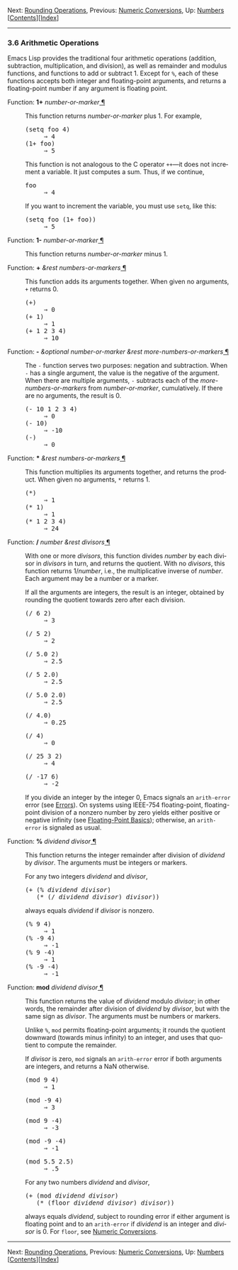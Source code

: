 <!DOCTYPE html>
<!-- saved from url=(0084)https://www.gnu.org/software/emacs/manual/html_node/elisp/Arithmetic-Operations.html -->
<html><!-- Created by GNU Texinfo 7.0.3, https://www.gnu.org/software/texinfo/ --><head><meta http-equiv="Content-Type" content="text/html; charset=UTF-8">

<title>Arithmetic Operations (GNU Emacs Lisp Reference Manual)</title>

<meta name="description" content="Arithmetic Operations (GNU Emacs Lisp Reference Manual)">
<meta name="keywords" content="Arithmetic Operations (GNU Emacs Lisp Reference Manual)">
<meta name="resource-type" content="document">
<meta name="distribution" content="global">
<meta name="Generator" content="makeinfo">
<meta name="viewport" content="width=device-width,initial-scale=1">

<link rev="made" href="mailto:bug-gnu-emacs@gnu.org">
<link rel="icon" type="image/png" href="https://www.gnu.org/graphics/gnu-head-mini.png">
<meta name="ICBM" content="42.256233,-71.006581">
<meta name="DC.title" content="gnu.org">
<style type="text/css">
@import url('/software/emacs/manual.css');
</style>
</head>

<body lang="en">
<div class="section-level-extent" id="Arithmetic-Operations">
<div class="nav-panel">
<p>
Next: <a href="https://www.gnu.org/software/emacs/manual/html_node/elisp/Rounding-Operations.html" accesskey="n" rel="next">Rounding Operations</a>, Previous: <a href="https://www.gnu.org/software/emacs/manual/html_node/elisp/Numeric-Conversions.html" accesskey="p" rel="prev">Numeric Conversions</a>, Up: <a href="https://www.gnu.org/software/emacs/manual/html_node/elisp/Numbers.html" accesskey="u" rel="up">Numbers</a> &nbsp; [<a href="https://www.gnu.org/software/emacs/manual/html_node/elisp/index.html#SEC_Contents" title="Table of contents" rel="contents">Contents</a>][<a href="https://www.gnu.org/software/emacs/manual/html_node/elisp/Index.html" title="Index" rel="index">Index</a>]</p>
</div>
<hr>
<h3 class="section" id="Arithmetic-Operations-1">3.6 Arithmetic Operations</h3>
<a class="index-entry-id" id="index-arithmetic-operations"></a>

<p>Emacs Lisp provides the traditional four arithmetic operations
(addition, subtraction, multiplication, and division), as well as
remainder and modulus functions, and functions to add or subtract 1.
Except for <code class="code">%</code>, each of these functions accepts both integer and
floating-point arguments, and returns a floating-point number if any
argument is floating point.
</p>
<dl class="first-deffn first-defun-alias-first-deffn">
<dt class="deffn defun-alias-deffn" id="index-1_002b"><span class="category-def">Function: </span><span><strong class="def-name">1+</strong> <var class="def-var-arguments">number-or-marker</var><a class="copiable-link" href="https://www.gnu.org/software/emacs/manual/html_node/elisp/Arithmetic-Operations.html#index-1_002b"> ¶</a></span></dt>
<dd><p>This function returns <var class="var">number-or-marker</var> plus 1.
For example,
</p>
<div class="example">
<pre class="example-preformatted">(setq foo 4)
     ⇒ 4
(1+ foo)
     ⇒ 5
</pre></div>

<p>This function is not analogous to the C operator <code class="code">++</code>—it does not
increment a variable.  It just computes a sum.  Thus, if we continue,
</p>
<div class="example">
<pre class="example-preformatted">foo
     ⇒ 4
</pre></div>

<p>If you want to increment the variable, you must use <code class="code">setq</code>,
like this:
</p>
<div class="example">
<pre class="example-preformatted">(setq foo (1+ foo))
     ⇒ 5
</pre></div>
</dd></dl>

<dl class="first-deffn first-defun-alias-first-deffn">
<dt class="deffn defun-alias-deffn" id="index-1_002d"><span class="category-def">Function: </span><span><strong class="def-name">1-</strong> <var class="def-var-arguments">number-or-marker</var><a class="copiable-link" href="https://www.gnu.org/software/emacs/manual/html_node/elisp/Arithmetic-Operations.html#index-1_002d"> ¶</a></span></dt>
<dd><p>This function returns <var class="var">number-or-marker</var> minus 1.
</p></dd></dl>

<dl class="first-deffn first-defun-alias-first-deffn">
<dt class="deffn defun-alias-deffn" id="index-_002b"><span class="category-def">Function: </span><span><strong class="def-name">+</strong> <var class="def-var-arguments">&amp;rest numbers-or-markers</var><a class="copiable-link" href="https://www.gnu.org/software/emacs/manual/html_node/elisp/Arithmetic-Operations.html#index-_002b"> ¶</a></span></dt>
<dd><p>This function adds its arguments together.  When given no arguments,
<code class="code">+</code> returns 0.
</p>
<div class="example">
<pre class="example-preformatted">(+)
     ⇒ 0
(+ 1)
     ⇒ 1
(+ 1 2 3 4)
     ⇒ 10
</pre></div>
</dd></dl>

<dl class="first-deffn first-defun-alias-first-deffn">
<dt class="deffn defun-alias-deffn" id="index-_002d"><span class="category-def">Function: </span><span><strong class="def-name">-</strong> <var class="def-var-arguments">&amp;optional number-or-marker &amp;rest more-numbers-or-markers</var><a class="copiable-link" href="https://www.gnu.org/software/emacs/manual/html_node/elisp/Arithmetic-Operations.html#index-_002d"> ¶</a></span></dt>
<dd><p>The <code class="code">-</code> function serves two purposes: negation and subtraction.
When <code class="code">-</code> has a single argument, the value is the negative of the
argument.  When there are multiple arguments, <code class="code">-</code> subtracts each of
the <var class="var">more-numbers-or-markers</var> from <var class="var">number-or-marker</var>,
cumulatively.  If there are no arguments, the result is 0.
</p>
<div class="example">
<pre class="example-preformatted">(- 10 1 2 3 4)
     ⇒ 0
(- 10)
     ⇒ -10
(-)
     ⇒ 0
</pre></div>
</dd></dl>

<dl class="first-deffn first-defun-alias-first-deffn">
<dt class="deffn defun-alias-deffn" id="index-_002a"><span class="category-def">Function: </span><span><strong class="def-name">*</strong> <var class="def-var-arguments">&amp;rest numbers-or-markers</var><a class="copiable-link" href="https://www.gnu.org/software/emacs/manual/html_node/elisp/Arithmetic-Operations.html#index-_002a"> ¶</a></span></dt>
<dd><p>This function multiplies its arguments together, and returns the
product.  When given no arguments, <code class="code">*</code> returns 1.
</p>
<div class="example">
<pre class="example-preformatted">(*)
     ⇒ 1
(* 1)
     ⇒ 1
(* 1 2 3 4)
     ⇒ 24
</pre></div>
</dd></dl>

<dl class="first-deffn first-defun-alias-first-deffn">
<dt class="deffn defun-alias-deffn" id="index-_002f"><span class="category-def">Function: </span><span><strong class="def-name">/</strong> <var class="def-var-arguments">number &amp;rest divisors</var><a class="copiable-link" href="https://www.gnu.org/software/emacs/manual/html_node/elisp/Arithmetic-Operations.html#index-_002f"> ¶</a></span></dt>
<dd><p>With one or more <var class="var">divisors</var>, this function divides <var class="var">number</var>
by each divisor in <var class="var">divisors</var> in turn, and returns the quotient.
With no <var class="var">divisors</var>, this function returns 1/<var class="var">number</var>, i.e.,
the multiplicative inverse of <var class="var">number</var>.  Each argument may be a
number or a marker.
</p>
<p>If all the arguments are integers, the result is an integer, obtained
by rounding the quotient towards zero after each division.
</p>
<div class="example">
<div class="group"><pre class="example-preformatted">(/ 6 2)
     ⇒ 3
</pre></div><div class="group"><pre class="example-preformatted">(/ 5 2)
     ⇒ 2
</pre></div><div class="group"><pre class="example-preformatted">(/ 5.0 2)
     ⇒ 2.5
</pre></div><div class="group"><pre class="example-preformatted">(/ 5 2.0)
     ⇒ 2.5
</pre></div><div class="group"><pre class="example-preformatted">(/ 5.0 2.0)
     ⇒ 2.5
</pre></div><div class="group"><pre class="example-preformatted">(/ 4.0)
     ⇒ 0.25
</pre></div><div class="group"><pre class="example-preformatted">(/ 4)
     ⇒ 0
</pre></div><div class="group"><pre class="example-preformatted">(/ 25 3 2)
     ⇒ 4
</pre></div><div class="group"><pre class="example-preformatted">(/ -17 6)
     ⇒ -2
</pre></div></div>

<a class="index-entry-id" id="index-arith_002derror-in-division"></a>
<p>If you divide an integer by the integer 0, Emacs signals an
<code class="code">arith-error</code> error (see <a class="pxref" href="https://www.gnu.org/software/emacs/manual/html_node/elisp/Errors.html">Errors</a>).  On systems using IEEE-754
floating-point, floating-point division of a nonzero number by zero
yields either positive or negative infinity (see <a class="pxref" href="https://www.gnu.org/software/emacs/manual/html_node/elisp/Float-Basics.html">Floating-Point Basics</a>);
otherwise, an <code class="code">arith-error</code> is signaled as usual.
</p></dd></dl>

<dl class="first-deffn first-defun-alias-first-deffn">
<dt class="deffn defun-alias-deffn" id="index-_0025"><span class="category-def">Function: </span><span><strong class="def-name">%</strong> <var class="def-var-arguments">dividend divisor</var><a class="copiable-link" href="https://www.gnu.org/software/emacs/manual/html_node/elisp/Arithmetic-Operations.html#index-_0025"> ¶</a></span></dt>
<dd><a class="index-entry-id" id="index-remainder"></a>
<p>This function returns the integer remainder after division of <var class="var">dividend</var>
by <var class="var">divisor</var>.  The arguments must be integers or markers.
</p>
<p>For any two integers <var class="var">dividend</var> and <var class="var">divisor</var>,
</p>
<div class="example">
<div class="group"><pre class="example-preformatted">(+ (% <var class="var">dividend</var> <var class="var">divisor</var>)
   (* (/ <var class="var">dividend</var> <var class="var">divisor</var>) <var class="var">divisor</var>))
</pre></div></div>

<p>always equals <var class="var">dividend</var> if <var class="var">divisor</var> is nonzero.
</p>
<div class="example">
<pre class="example-preformatted">(% 9 4)
     ⇒ 1
(% -9 4)
     ⇒ -1
(% 9 -4)
     ⇒ 1
(% -9 -4)
     ⇒ -1
</pre></div>
</dd></dl>

<dl class="first-deffn first-defun-alias-first-deffn">
<dt class="deffn defun-alias-deffn" id="index-mod"><span class="category-def">Function: </span><span><strong class="def-name">mod</strong> <var class="def-var-arguments">dividend divisor</var><a class="copiable-link" href="https://www.gnu.org/software/emacs/manual/html_node/elisp/Arithmetic-Operations.html#index-mod"> ¶</a></span></dt>
<dd><a class="index-entry-id" id="index-modulus"></a>
<p>This function returns the value of <var class="var">dividend</var> modulo <var class="var">divisor</var>;
in other words, the remainder after division of <var class="var">dividend</var>
by <var class="var">divisor</var>, but with the same sign as <var class="var">divisor</var>.
The arguments must be numbers or markers.
</p>
<p>Unlike <code class="code">%</code>, <code class="code">mod</code> permits floating-point arguments; it
rounds the quotient downward (towards minus infinity) to an integer,
and uses that quotient to compute the remainder.
</p>
<p>If <var class="var">divisor</var> is zero, <code class="code">mod</code> signals an <code class="code">arith-error</code>
error if both arguments are integers, and returns a NaN otherwise.
</p>
<div class="example">
<div class="group"><pre class="example-preformatted">(mod 9 4)
     ⇒ 1
</pre></div><div class="group"><pre class="example-preformatted">(mod -9 4)
     ⇒ 3
</pre></div><div class="group"><pre class="example-preformatted">(mod 9 -4)
     ⇒ -3
</pre></div><div class="group"><pre class="example-preformatted">(mod -9 -4)
     ⇒ -1
</pre></div><div class="group"><pre class="example-preformatted">(mod 5.5 2.5)
     ⇒ .5
</pre></div></div>

<p>For any two numbers <var class="var">dividend</var> and <var class="var">divisor</var>,
</p>
<div class="example">
<div class="group"><pre class="example-preformatted">(+ (mod <var class="var">dividend</var> <var class="var">divisor</var>)
   (* (floor <var class="var">dividend</var> <var class="var">divisor</var>) <var class="var">divisor</var>))
</pre></div></div>

<p>always equals <var class="var">dividend</var>, subject to rounding error if either
argument is floating point and to an <code class="code">arith-error</code> if <var class="var">dividend</var> is an
integer and <var class="var">divisor</var> is 0.  For <code class="code">floor</code>, see <a class="ref" href="https://www.gnu.org/software/emacs/manual/html_node/elisp/Numeric-Conversions.html">Numeric Conversions</a>.
</p></dd></dl>

</div>
<hr>
<div class="nav-panel">
<p>
Next: <a href="https://www.gnu.org/software/emacs/manual/html_node/elisp/Rounding-Operations.html">Rounding Operations</a>, Previous: <a href="https://www.gnu.org/software/emacs/manual/html_node/elisp/Numeric-Conversions.html">Numeric Conversions</a>, Up: <a href="https://www.gnu.org/software/emacs/manual/html_node/elisp/Numbers.html">Numbers</a> &nbsp; [<a href="https://www.gnu.org/software/emacs/manual/html_node/elisp/index.html#SEC_Contents" title="Table of contents" rel="contents">Contents</a>][<a href="https://www.gnu.org/software/emacs/manual/html_node/elisp/Index.html" title="Index" rel="index">Index</a>]</p>
</div>





</body></html>
